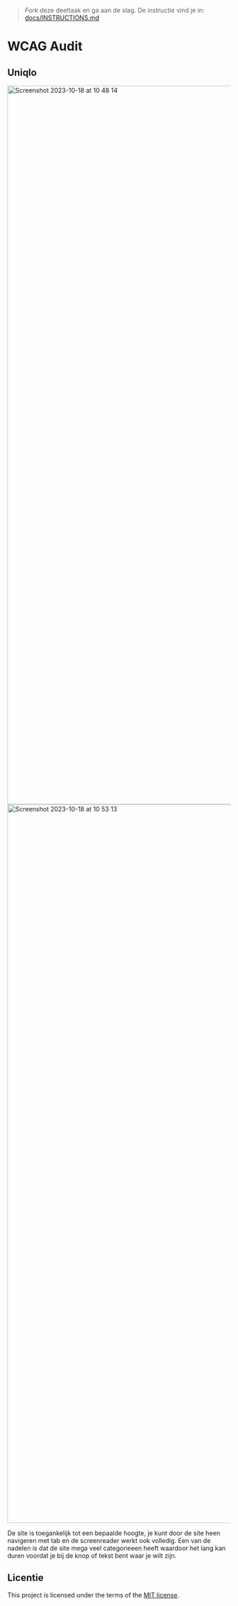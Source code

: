> _Fork_ deze deeltaak en ga aan de slag. De instructie vind je in: [docs/INSTRUCTIONS.md](https://github.com/fdnd-task/all-human-wcag-audit/blob/main/docs/INSTRUCTIONS.md)

# WCAG Audit 

## Uniqlo

<img width="1624" alt="Screenshot 2023-10-18 at 10 48 14" src="https://github.com/Jason2426/all-human-wcag-audit/assets/143999883/2bc21dc0-3b00-4219-94d2-ee7ba5b18456">

<img width="1624" alt="Screenshot 2023-10-18 at 10 53 13" src="https://github.com/Jason2426/all-human-wcag-audit/assets/143999883/84399fd5-5abe-4fe7-9349-8a09106b23ca">

De site is toegankelijk tot een bepaalde hoogte, je kunt door de site heen navigeren met tab en de screenreader werkt ook volledig. Een van de nadelen is dat de site mega veel categorieeen heeft waardoor het lang kan duren voordat je bij de knop of tekst bent waar je wilt zijn. 

## Licentie

This project is licensed under the terms of the [MIT license](./LICENSE).
